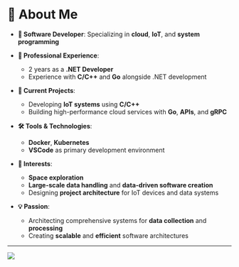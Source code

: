 # 💫 About Me

- **🔧 Software Developer**: Specializing in **cloud**, **IoT**, and **system programming**
  
- **💼 Professional Experience**: 
  - 2 years as a **.NET Developer**
  - Experience with **C/C++** and **Go** alongside .NET development
  
- **🚀 Current Projects**: 
  - Developing **IoT systems** using **C/C++**
  - Building high-performance cloud services with **Go**, **APIs**, and **gRPC**
  
- **🛠️ Tools & Technologies**: 
  - **Docker**, **Kubernetes**
  - **VSCode** as primary development environment
  
- **🌌 Interests**: 
  - **Space exploration**
  - **Large-scale data handling** and **data-driven software creation**
  - Designing **project architecture** for IoT devices and data systems
  
- **💡 Passion**: 
  - Architecting comprehensive systems for **data collection** and **processing**
  - Creating **scalable** and **efficient** software architectures

---
[![](https://visitcount.itsvg.in/api?id=fowza&icon=0&color=0)](https://visitcount.itsvg.in)

